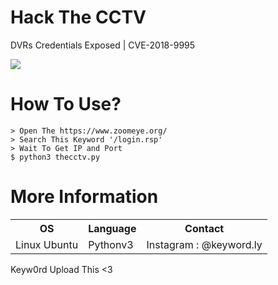 # Hack The CCTV
DVRs Credentials Exposed | CVE-2018-9995 

![](https://raw.githubusercontent.com/keyw0rds/HTC/master/img/screenshot.png)

How To Use?
=

    > Open The https://www.zoomeye.org/
    > Search This Keyword '/login.rsp'
    > Wait To Get IP and Port
    $ python3 thecctv.py 

More Information
=

<table>
    <tr>
        <th>OS</th>
        <th>Language</th>
        <th>Contact</th>
    </tr>
    <tr>
        <td>Linux Ubuntu</td>
        <td>Pythonv3</td>
        <td>Instagram : @keyword.ly</td>
    </tr>
</table>

Keyw0rd Upload This <3
